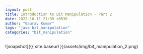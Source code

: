 ```yaml
---
layout: post
title: Introduction to Bit Manipulation - Part 2
date: 2022-10-11 21:39 +0530
author: "Gaurav Kumar"
tags: "java bit_manipulation"
categories: "bit_manipulation"
---
```


![snapshot]({{ site.baseurl }}/assets/img/bit_manipulation_2.png)
